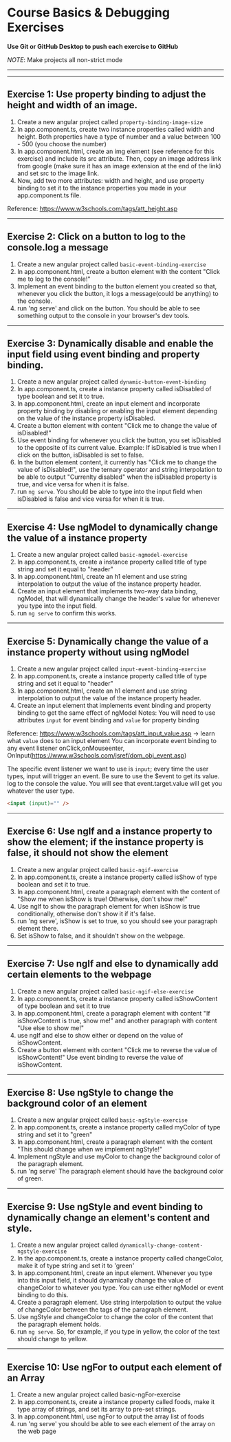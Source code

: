# Course Basics & Debugging Exercises

**Use Git or GitHub Desktop to push each exercise to GitHub**

_NOTE_: Make projects all non-strict mode

---

---

## Exercise 1: Use property binding to adjust the height and width of an image.

1. Create a new angular project called `property-binding-image-size`
2. In app.component.ts, create two instance properties called width and height. Both properties have a type of number and a value between 100 - 500 (you choose the number)
3. In app.component.html, create an img element (see reference for this exercise) and include its src attribute. Then, copy an image address link from google (make sure it has an image extension at the end of the link) and set src to the image link.
4. Now, add two more attributes: width and height, and use property binding to set it to the instance properties you made in your app.component.ts file.

Reference: https://www.w3schools.com/tags/att_height.asp

---

## Exercise 2: Click on a button to log to the console.log a message

1. Create a new angular project called `basic-event-binding-exercise`
2. In app.component.html, create a button element with the content "Click me to log to the console!"
3. Implement an event binding to the button element you created so that, whenever you click the button, it logs a message(could be anything) to the console.
4. run 'ng serve' and click on the button. You should be able to see something output to the console in your browser's dev tools.

---

## Exercise 3: Dynamically disable and enable the input field using event binding and property binding.

1. Create a new angular project called `dynamic-button-event-binding`
2. In app.component.ts, create a instance property called isDisabled of type boolean and set it to true.
3. In app.component.html, create an input element and incorporate property binding by disabling or enabling the input element depending on the value of the instance property isDisabled.
4. Create a button element with content "Click me to change the value of isDisabled!"
5. Use event binding for whenever you click the button, you set isDisabled to the opposite of its current value.
   Example: If isDisabled is true
   when I click on the button, isDisabled is set to false.
6. In the button element content, it currently has "Click me to change the value of isDisabled!", use the ternary operator and string interpolation to be able to output "Currenlty disabled" when the isDisabled property is true, and vice versa for when it is false.
7. run `ng serve`. You should be able to type into the input field when isDisabled is false and vice versa for when it is true.

---

## Exercise 4: Use ngModel to dynamically change the value of a instance property

1. Create a new angular project called `basic-ngmodel-exercise`
2. In app.component.ts, create a instance property called title of type string and set it equal to "header"
3. In app.component.html, create an h1 element and use string interpolation to output the value of the instance property header.
4. Create an input element that implements two-way data binding, ngModel, that will dynamically change the header's value for whenever you type into the input field.
5. run `ng serve` to confirm this works.

---

## Exercise 5: Dynamically change the value of a instance property without using ngModel

1. Create a new angular project called `input-event-binding-exercise`
2. In app.component.ts, create a instance property called title of type string and set it equal to "header"
3. In app.component.html, create an h1 element and use string interpolation to output the value of the instance property header.
4. Create an input element that implements event binding and property binding to get the same effect of ngModel
   Notes: You will need to use attributes `input` for event binding and `value` for property binding

Reference:
https://www.w3schools.com/tags/att_input_value.asp -> learn what `value` does to an input element
You can incorporate event binding to any event listener onClick,onMouseenter, OnInput(https://www.w3schools.com/jsref/dom_obj_event.asp)

The specific event listener we want to use is `input`; every time the user types, input will trigger an event. Be sure to use the \$event to get its value. log to the console the value. You will see that event.target.value will get you whatever the user type.

```html
<input (input)="" />
```

---

## Exercise 6: Use ngIf and a instance property to show the element; if the instance property is false, it should not show the element

1. Create a new angular project called `basic-ngif-exercise`
2. In app.component.ts, create a instance property called isShow of type boolean and set it to true.
3. In app.component.html, create a paragraph element with the content of "Show me when isShow is true! Otherwise, don't show me!"
4. Use ngIf to show the paragraph element for when isShow is true conditionally, otherwise don't show it if it's false.
5. run 'ng serve', isShow is set to true, so you should see your paragraph element there.
6. Set isShow to false, and it shouldn't show on the webpage.

---

## Exercise 7: Use ngIf and else to dynamically add certain elements to the webpage

1. Create a new angular project called `basic-ngif-else-exercise`
2. In app.component.ts, create a instance property called isShowContent of type boolean and set it to true
3. In app.component.html, create a paragraph element with content "If isShowContent is true, show me!" and
   another paragraph with content "Use else to show me!"
4. use ngIf and else to show either or depend on the value of isShowContent.
5. Create a button element with content "Click me to reverse the value of isShowContent!" Use event binding to reverse the value of isShowContent.

---

## Exercise 8: Use ngStyle to change the background color of an element

1. Create a new angular project called `basic-ngStyle-exercise`
2. In app.component.ts, create a instance property called myColor of type string and set it to "green"
3. In app.component.html, create a paragraph element with the content "This should change when we implement ngStyle!"
4. Implement ngStyle and use myColor to change the background color of the paragraph element.
5. run 'ng serve' The paragraph element should have the background color of green.

---

## Exercise 9: Use ngStyle and event binding to dynamically change an element's content and style.

1. Create a new angular project called `dynamically-change-content-ngstyle-exercise`
2. In the app.component.ts, create a instance property called changeColor, make it of type string and set it to 'green'
3. In app.component.html, create an input element. Whenever you type into this input field, it should dynamically change the value of changeColor to whatever you type. You can use either ngModel or event binding to do this.
4. Create a paragraph element. Use string interpolation to output the value of changeColor between the tags of the paragraph element.
5. Use ngStyle and changeColor to change the color of the content that the paragraph element holds.
6. run `ng serve`. So, for example, if you type in yellow, the color of the text should change to yellow.

---

## Exercise 10: Use ngFor to output each element of an Array

1. Create a new angular project called basic-ngFor-exercise
2. In app.component.ts, create a instance property called foods, make it type array of strings, and set its array to pre-set strings.
3. In app.component.html, use ngFor to output the array list of foods
4. run 'ng serve' you should be able to see each element of the array on the web page
